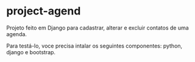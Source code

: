 # project-agend
Projeto feito em Django para cadastrar, alterar e excluir contatos de uma agenda.

Para testá-lo, voce precisa intalar os seguintes componentes:
  python, django e bootstrap.
